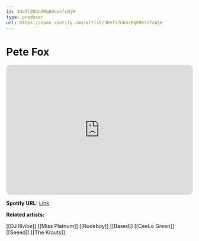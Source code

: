 ```yaml
---
id: 3UeTlZGhh7Mq89esnfcWjH
type: producer
url: https://open.spotify.com/artist/3UeTlZGhh7Mq89esnfcWjH
---
```

# Pete Fox

<iframe style="border-radius:12px" src="https://open.spotify.com/embed/artist/3UeTlZGhh7Mq89esnfcWjH" width="100%" height="352" frameBorder="0" allowfullscreen="" allow="autoplay; clipboard-write; encrypted-media; fullscreen; picture-in-picture" loading="lazy"></iframe>

**Spotify URL:** [Link](https://open.spotify.com/artist/3UeTlZGhh7Mq89esnfcWjH)

**Related artists:**

[[DJ Illvibe]]
[[Miss Platnum]]
[[Rudeboy]]
[[Based]]
[[CeeLo Green]]
[[Seeed]]
[[The Krauts]]
